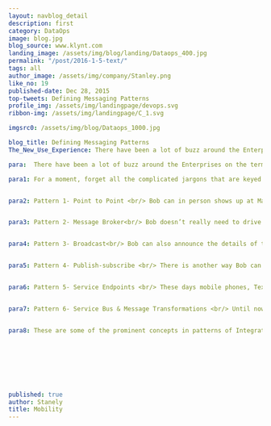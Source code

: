 ```yaml
---
layout: navblog_detail
description: first
category: DataOps
image: blog.jpg
blog_source: www.klynt.com
landing_image: /assets/img/blog/landing/Dataops_400.jpg
permalink: "/post/2016-1-5-text/"
tags: all
author_image: /assets/img/company/Stanley.png
like_no: 19
published-date: Dec 28, 2015
top-tweets: Defining Messaging Patterns
profile_img: /assets/img/landingpage/devops.svg
ribbon-img: /assets/img/landingpage/C_1.svg

imgsrc0: /assets/img/blog/Dataops_1000.jpg

blog_title: Defining Messaging Patterns
The_New_Use_Experience: There have been a lot of buzz around the Enterprises on the term Integration. I don't get it but as the industry grows the complexity of the subject tends to increase rather than getting simplified. The term Integration is overused and defined in different complex ways by the industry experts that it makes it look as though it’s very complex.

para:  There have been a lot of buzz around the Enterprises on the term Integration. I don't get it but as the industry grows the complexity of the subject tends to increase rather than getting simplified. The term Integration is overused and defined in different complex ways by the industry experts that it makes it look as though it’s very complex. There are multiple products and evangelists who are still try to define it differently and solve the problems associated to it in multiple ways. Integration as a solution is a complicated topic, however Integration as a subject should be very easy to understand. I'm trying to present some of the key words used in parallel with Messaging patterns in a simplistic way.

para1: For a moment, forget all the complicated jargons that are keyed into the technology world, the simple definition of an integration has been always "how can i do a handshake with my friend". In this article let me try to defining these IT jargons with this scenario of the handshake. There are multiple ways in which two people can meet, when two people meet its usually for an exchange, it may be exchange of words, exchange of work or exchange of favors or it can be a simple meetup for a drink. Let me give you an example,  assume Bob and Marely are very close school friends... Bob wants to throw a New Year party and he wants to invite Marely for the party.


para2: Pattern 1- Point to Point <br/> Bob can in person shows up at Marely's door the next day with the invitation and invite Marely for the New Year party at his home. This is when Bob jumps on to his Car, hits the ignition on and takes a road that is pre-built and drives to Marely’s house and also assumption is that Bob knows the road. In the software industry terms this is called a point to point model of messaging where one of them is cognizance of a channel to reach directly to the other system and hence opens up a connection and drives up to the other system. 


para3: Pattern 2- Message Broker<br/> Bob doesn’t really need to drive to Marely's place, he can use the existing network of post office to get the invitation delivered. Bob wraps the invitation in an envelope, writes the address of Marely’s residence and puts it into the post box. The Post Master picks it up and is responsible for delivering it to Marely's address. Now Marely when he wakes up next morning, he will find the invitation in his post box. This pattern of messaging is usually done with the help of a message broker like a queue or database.


para4: Pattern 3- Broadcast<br/> Bob can also announce the details of the New Year Party in the local radio channel. The only problem is its too public and anyone and everyone tuned into the radio station at that hour can hear this message and might turn up on the New Year eve. And also this doesn’t guarantee that Marely got this invite or not. These are called broadcast messaging pattern.


para5: Pattern 4- Publish-subscribe <br/> There is another way Bob can do this is, he can advertise about the party on the weekly local magazine to which Marely subscribes. Now this invitation will reach all the people who have subscribed to this magazine. This would guarantee that in the next publish of the magazine it would be delivered to Marely since he is one of the subscriber for the magazine and Bob ensured that he has done his job of inviting Marely and it’s now up to Marely to show up on New year’s eve.


para6: Pattern 5- Service Endpoints <br/> These days mobile phones, Text Messaging, emails are very common. So if Bob and Marely have access to any of these devices and technologies then Bob can call him up, shoot an email or text him on his smart watch about the party on New Year’s Eve. These are efficient and powerful technologies and because they have as strong communication channels built underneath. For example email, mobile phones are built with complex network of cables and satellite systems to which bob & Marley need not be unaware of. These devices actually abstract the complexity underneath these devices and just expose simple endpoints for the users.  This concept of abstraction or service endpoints ensure easy way to communicating between each other without actually understanding the underlying complexity of the communication.  There is usually a contract or a specific endpoint agreed upon between the two people wanting to communicate. The agreement can be an agreed phone number or a language of text, there are usually web service urls and wsdl's contracts pre-defined and can be invoked from remote locations.


para7: Pattern 6- Service Bus & Message Transformations <br/> Until now we were assuming that Bob and Marely talk the same language and can understand each other, however they find out that Jun Wei their Chinese schoolmate is in town during the New Year eve and hence Bob wants to invite Wei also to the party... Now Wei only understands Chinese, so Bob needs to ensure that he gives the invite to a mediator that can not only just deliver the message to Mr. Wei but also can transform it to Chinese or Mandarin so that Mr. Wei gets the message in his preferred language. Hence Message transformations become an important part of the communication systems across an enterprise.  Most of the enterprise systems are heterogeneous in nature, they typically are collections comprised of hundreds if not thousands of applications or software utilities each performing a specific function in the whole body.  Some are third party, some are custom built, and some are mutli-tier architecture and some using different operating systems. Hence it is common to find an enterprise with myriad technologies in its belly and running their business. 


para8: These are some of the prominent concepts in patterns of Integration. Each messaging patterns enables us to solve the integration problems in different ways. Each has its own pro's and con's, in this post I will not get into the details of each. It is always good to have a consultation from one of the technology experts or an architect to define which messaging pattern or integration pattern is suitable in which scenario. 








published: true
author: Stanely
title: Mobility
---
```



